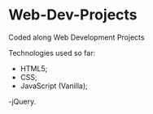 # Web-Dev-Projects
Coded along Web Development Projects


Technologies used so far:

  - HTML5;
  - CSS;
  - JavaScript (Vanilla);

  -jQuery.
